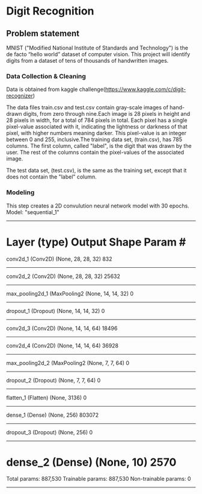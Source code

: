 # Digit Recognition
## Problem statement

MNIST ("Modified National Institute of Standards and Technology") is the de facto “hello world” dataset of computer vision.
This project will identify digits from a dataset of tens of thousands of handwritten images.



### Data Collection & Cleaning

Data is obtained from kaggle challenge(https://www.kaggle.com/c/digit-recognizer)

The data files train.csv and test.csv contain gray-scale images of hand-drawn digits, from zero through nine.Each image is 28 pixels in height and 28 pixels in width, for a total of 784 pixels in total. Each pixel has a single pixel-value associated with it, indicating the lightness or darkness of that pixel, with higher numbers meaning darker. This pixel-value is an integer between 0 and 255, inclusive.The training data set, (train.csv), has 785 columns. The first column, called "label", is the digit that was drawn by the user. The rest of the columns contain the pixel-values of the associated image.

The test data set, (test.csv), is the same as the training set, except that it does not contain the "label" column.



### Modeling
 This step creates a 2D convulution neural network model with 30 epochs.
 Model: "sequential_1"
_________________________________________________________________
Layer (type)                 Output Shape              Param #   
=================================================================
conv2d_1 (Conv2D)            (None, 28, 28, 32)        832       
_________________________________________________________________
conv2d_2 (Conv2D)            (None, 28, 28, 32)        25632     
_________________________________________________________________
max_pooling2d_1 (MaxPooling2 (None, 14, 14, 32)        0         
_________________________________________________________________
dropout_1 (Dropout)          (None, 14, 14, 32)        0         
_________________________________________________________________
conv2d_3 (Conv2D)            (None, 14, 14, 64)        18496     
_________________________________________________________________
conv2d_4 (Conv2D)            (None, 14, 14, 64)        36928     
_________________________________________________________________
max_pooling2d_2 (MaxPooling2 (None, 7, 7, 64)          0         
_________________________________________________________________
dropout_2 (Dropout)          (None, 7, 7, 64)          0         
_________________________________________________________________
flatten_1 (Flatten)          (None, 3136)              0         
_________________________________________________________________
dense_1 (Dense)              (None, 256)               803072    
_________________________________________________________________
dropout_3 (Dropout)          (None, 256)               0         
_________________________________________________________________
dense_2 (Dense)              (None, 10)                2570      
=================================================================
Total params: 887,530
Trainable params: 887,530
Non-trainable params: 0
_________________________________________________________________



